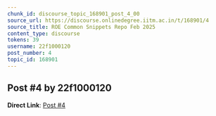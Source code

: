 ```yaml
---
chunk_id: discourse_topic_168901_post_4_00
source_url: https://discourse.onlinedegree.iitm.ac.in/t/168901/4
source_title: ROE Common Snippets Repo Feb 2025
content_type: discourse
tokens: 39
username: 22f1000120
post_number: 4
topic_id: 168901
---
```


## Post #4 by 22f1000120

**Direct Link**: [Post #4](https://discourse.onlinedegree.iitm.ac.in/t/168901/4)
